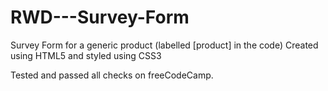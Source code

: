 # RWD---Survey-Form
Survey Form for a generic product (labelled [product] in the code)
Created using HTML5 and styled using CSS3

Tested and passed all checks on freeCodeCamp.
